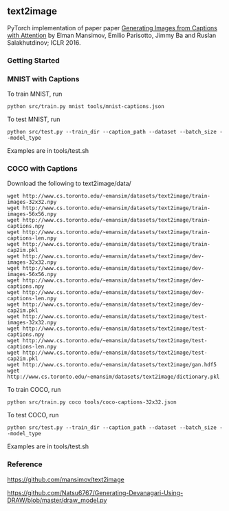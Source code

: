 ## text2image
PyTorch implementation of paper paper [Generating Images from Captions with Attention](http://arxiv.org/abs/1511.02793) by Elman Mansimov, Emilio Parisotto, Jimmy Ba and Ruslan Salakhutdinov; ICLR 2016.

### Getting Started

### MNIST with Captions
To train MNIST, run
```
python src/train.py mnist tools/mnist-captions.json
```
To test MNIST, run
```
python src/test.py --train_dir --caption_path --dataset --batch_size --model_type
```
Examples are in tools/test.sh

### COCO with Captions
Download the following to text2image/data/
```
wget http://www.cs.toronto.edu/~emansim/datasets/text2image/train-images-32x32.npy
wget http://www.cs.toronto.edu/~emansim/datasets/text2image/train-images-56x56.npy
wget http://www.cs.toronto.edu/~emansim/datasets/text2image/train-captions.npy
wget http://www.cs.toronto.edu/~emansim/datasets/text2image/train-captions-len.npy
wget http://www.cs.toronto.edu/~emansim/datasets/text2image/train-cap2im.pkl
wget http://www.cs.toronto.edu/~emansim/datasets/text2image/dev-images-32x32.npy
wget http://www.cs.toronto.edu/~emansim/datasets/text2image/dev-images-56x56.npy
wget http://www.cs.toronto.edu/~emansim/datasets/text2image/dev-captions.npy
wget http://www.cs.toronto.edu/~emansim/datasets/text2image/dev-captions-len.npy
wget http://www.cs.toronto.edu/~emansim/datasets/text2image/dev-cap2im.pkl
wget http://www.cs.toronto.edu/~emansim/datasets/text2image/test-images-32x32.npy
wget http://www.cs.toronto.edu/~emansim/datasets/text2image/test-captions.npy
wget http://www.cs.toronto.edu/~emansim/datasets/text2image/test-captions-len.npy
wget http://www.cs.toronto.edu/~emansim/datasets/text2image/test-cap2im.pkl
wget http://www.cs.toronto.edu/~emansim/datasets/text2image/gan.hdf5
wget http://www.cs.toronto.edu/~emansim/datasets/text2image/dictionary.pkl
```
To train COCO, run
```
python src/train.py coco tools/coco-captions-32x32.json
```
To test COCO, run
```
python src/test.py --train_dir --caption_path --dataset --batch_size --model_type
```
Examples are in tools/test.sh

### Reference

https://github.com/mansimov/text2image

https://github.com/Natsu6767/Generating-Devanagari-Using-DRAW/blob/master/draw_model.py
